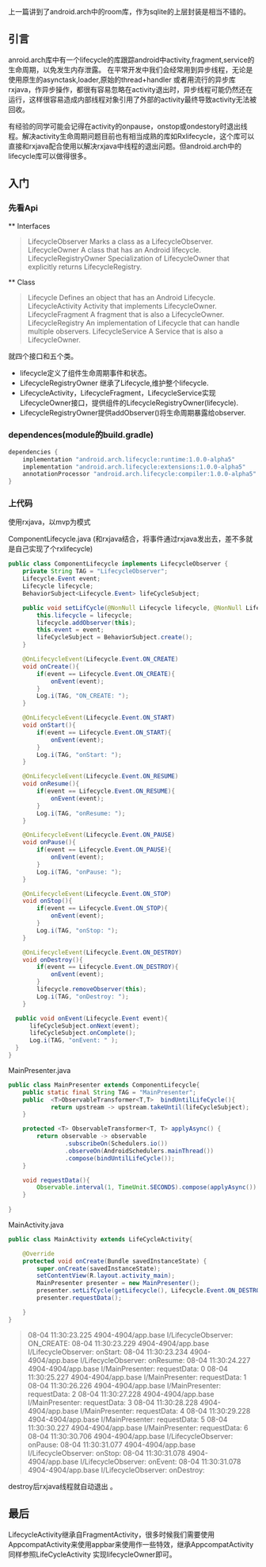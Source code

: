上一篇讲到了android.arch中的room库，作为sqlite的上层封装是相当不错的。
## 引言
anroid.arch库中有一个lifecycle的库跟踪android中activity,fragment,service的生命周期，以免发生内存泄露。
在平常开发中我们会经常用到异步线程，无论是使用原生的asynctask,loader,原始的thread+handler 或者用流行的异步库rxjava，作异步操作，都很有容易忽略在activity退出时，异步线程可能仍然还在运行，这样很容易造成内部线程对象引用了外部的activity最终导致activity无法被回收。

有经验的同学可能会记得在activity的onpause，onstop或ondestory时退出线程。解决activity生命周期问题目前也有相当成熟的库如Rxlifecycle，这个库可以直接和rxjava配合使用以解决rxjava中线程的退出问题。但android.arch中的lifecycle库可以做得很多。

## 入门
### 先看Api

** Interfaces
> LifecycleObserver	Marks a class as a LifecycleObserver. 
LifecycleOwner	A class that has an Android lifecycle. 
LifecycleRegistryOwner	Specialization of LifecycleOwner that explicitly returns LifecycleRegistry.

** Class
>Lifecycle	Defines an object that has an Android Lifecycle. 
LifecycleActivity	Activity that implements LifecycleOwner. 
LifecycleFragment	A fragment that is also a LifecycleOwner. 
LifecycleRegistry	An implementation of Lifecycle that can handle multiple observers. 
LifecycleService	A Service that is also a LifecycleOwner. 

就四个接口和五个类。
* lifecycle定义了组件生命周期事件和状态。
* LifecycleRegistryOwner 继承了Lifecycle,维护整个lifecycle.
* LifecycleActivity，LifecycleFragment，LifecycleService实现LifecycleOwner接口，提供组件的LifecycleRegistryOwner(lifecycle).
* LifecycleRegistryOwner提供addObserver()将生命周期暴露给observer.


### dependences(module的build.gradle)
```groovy
dependencies {
    implementation "android.arch.lifecycle:runtime:1.0.0-alpha5"
    implementation "android.arch.lifecycle:extensions:1.0.0-alpha5"
    annotationProcessor "android.arch.lifecycle:compiler:1.0.0-alpha5"
}
```

### 上代码

使用rxjava，以mvp为模式

 ComponentLifecycle.java (和rxjava结合，将事件通过rxjava发出去，差不多就是自己实现了个rxlifecycle)

```java
public class ComponentLifecycle implements LifecycleObserver {
    private String TAG = "LifecycleObserver";
    Lifecycle.Event event;
    Lifecycle lifecycle;
    BehaviorSubject<Lifecycle.Event> lifeCycleSubject;

    public void setLifCycle(@NonNull Lifecycle lifecycle, @NonNull Lifecycle.Event event){
        this.lifecycle = lifecycle;
        lifecycle.addObserver(this);
        this.event = event;
        lifeCycleSubject = BehaviorSubject.create();
    }

    @OnLifecycleEvent(Lifecycle.Event.ON_CREATE)
    void onCreate(){
        if(event == Lifecycle.Event.ON_CREATE){
            onEvent(event);
        }
        Log.i(TAG, "ON_CREATE: ");
    }

    @OnLifecycleEvent(Lifecycle.Event.ON_START)
    void onStart(){
        if(event == Lifecycle.Event.ON_START){
            onEvent(event);
        }
        Log.i(TAG, "onStart: ");
    }

    @OnLifecycleEvent(Lifecycle.Event.ON_RESUME)
    void onResume(){
        if(event == Lifecycle.Event.ON_RESUME){
            onEvent(event);
        }
        Log.i(TAG, "onResume: ");
    }

    @OnLifecycleEvent(Lifecycle.Event.ON_PAUSE)
    void onPause(){
        if(event == Lifecycle.Event.ON_PAUSE){
            onEvent(event);
        }
        Log.i(TAG, "onPause: ");
    }

    @OnLifecycleEvent(Lifecycle.Event.ON_STOP)
    void onStop(){
        if(event == Lifecycle.Event.ON_STOP){
            onEvent(event);
        }
        Log.i(TAG, "onStop: ");
    }

    @OnLifecycleEvent(Lifecycle.Event.ON_DESTROY)
    void onDestroy(){
        if(event == Lifecycle.Event.ON_DESTROY){
            onEvent(event);
        }
        lifecycle.removeObserver(this);
        Log.i(TAG, "onDestroy: ");
    }

  public void onEvent(Lifecycle.Event event){
      lifeCycleSubject.onNext(event);
      lifeCycleSubject.onComplete();
      Log.i(TAG, "onEvent: " );
  }
}
```

MainPresenter.java 

```java
public class MainPresenter extends ComponentLifecycle{
    public static final String TAG = "MainPresenter";
    public  <T>ObservableTransformer<T,T>  bindUntilLifeCycle(){
            return upstream -> upstream.takeUntil(lifeCycleSubject);
    }

    protected <T> ObservableTransformer<T, T> applyAsync() {
        return observable -> observable
                .subscribeOn(Schedulers.io())
                .observeOn(AndroidSchedulers.mainThread())
                .compose(bindUntilLifeCycle());
    }

    void requestData(){
        Observable.interval(1, TimeUnit.SECONDS).compose(applyAsync()).subscribe( res -> Log.i(TAG, "requestData: " + res));
    }
	
}
```

MainActivity.java

```java
public class MainActivity extends LifeCycleActivity{

    @Override
    protected void onCreate(Bundle savedInstanceState) {
        super.onCreate(savedInstanceState);
        setContentView(R.layout.activity_main);
        MainPresenter presenter = new MainPresenter();
        presenter.setLifCycle(getLifecycle(), Lifecycle.Event.ON_DESTROY);
        presenter.requestData();

    }
}
```

>08-04 11:30:23.225 4904-4904/app.base I/LifecycleObserver: ON_CREATE: 
08-04 11:30:23.229 4904-4904/app.base I/LifecycleObserver: onStart: 
08-04 11:30:23.234 4904-4904/app.base I/LifecycleObserver: onResume: 
08-04 11:30:24.227 4904-4904/app.base I/MainPresenter: requestData: 0
08-04 11:30:25.227 4904-4904/app.base I/MainPresenter: requestData: 1
08-04 11:30:26.226 4904-4904/app.base I/MainPresenter: requestData: 2
08-04 11:30:27.228 4904-4904/app.base I/MainPresenter: requestData: 3
08-04 11:30:28.228 4904-4904/app.base I/MainPresenter: requestData: 4
08-04 11:30:29.228 4904-4904/app.base I/MainPresenter: requestData: 5
08-04 11:30:30.227 4904-4904/app.base I/MainPresenter: requestData: 6
08-04 11:30:30.706 4904-4904/app.base I/LifecycleObserver: onPause: 
08-04 11:30:31.077 4904-4904/app.base I/LifecycleObserver: onStop: 
08-04 11:30:31.078 4904-4904/app.base I/LifecycleObserver: onEvent: 
08-04 11:30:31.078 4904-4904/app.base I/LifecycleObserver: onDestroy: 

destroy后rxjava线程就自动退出 。

## 最后
LifecycleActivity继承自FragmentActivity，很多时候我们需要使用AppcompatActivity来使用appbar来使用作一些特效，继承AppcompatActivity同样参照LifeCycleActivity 实现lifecycleOwner即可。
